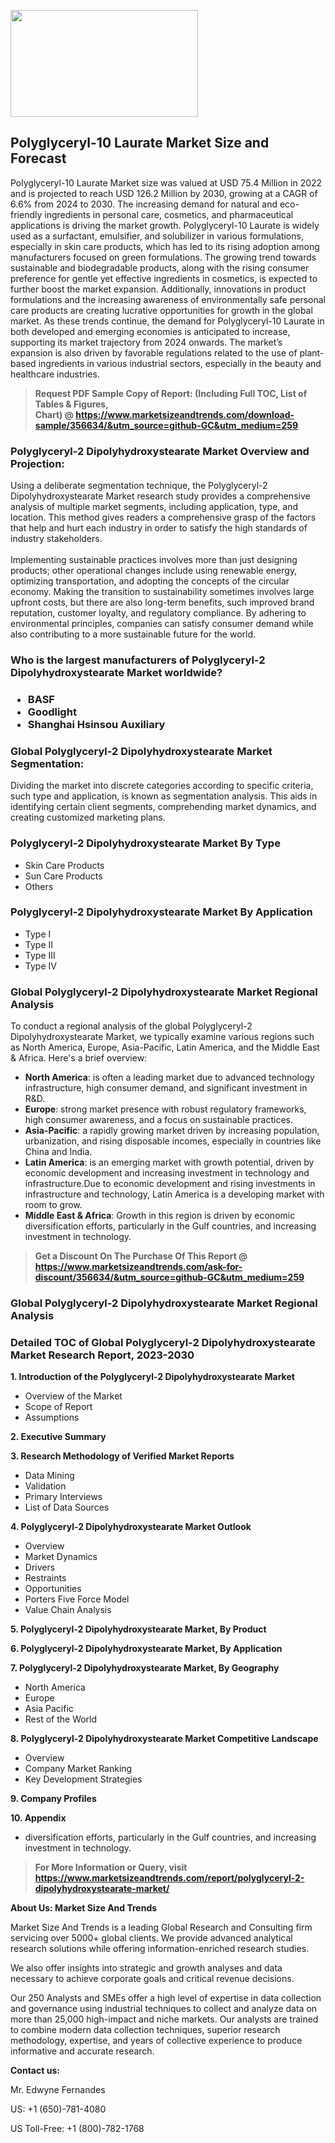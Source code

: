<p><img class="alignnone size-medium wp-image-20088" src="https://ffe5etoiles.com/wp-content/uploads/2024/12/MST1-300x171.png" alt="" width="300" height="171" /></p><h2>Polyglyceryl-10 Laurate Market Size and Forecast</h2><p>Polyglyceryl-10 Laurate Market size was valued at USD 75.4 Million in 2022 and is projected to reach USD 126.2 Million by 2030, growing at a CAGR of 6.6% from 2024 to 2030. The increasing demand for natural and eco-friendly ingredients in personal care, cosmetics, and pharmaceutical applications is driving the market growth. Polyglyceryl-10 Laurate is widely used as a surfactant, emulsifier, and solubilizer in various formulations, especially in skin care products, which has led to its rising adoption among manufacturers focused on green formulations. The growing trend towards sustainable and biodegradable products, along with the rising consumer preference for gentle yet effective ingredients in cosmetics, is expected to further boost the market expansion. Additionally, innovations in product formulations and the increasing awareness of environmentally safe personal care products are creating lucrative opportunities for growth in the global market. As these trends continue, the demand for Polyglyceryl-10 Laurate in both developed and emerging economies is anticipated to increase, supporting its market trajectory from 2024 onwards. The market’s expansion is also driven by favorable regulations related to the use of plant-based ingredients in various industrial sectors, especially in the beauty and healthcare industries.</p></p><blockquote id="" class=""><strong>Request PDF Sample Copy of Report: (Including Full TOC, List of Tables &amp; Figures, Chart)&nbsp;@&nbsp;<strong><a href="https://www.marketsizeandtrends.com/download-sample/356634/&utm_source=github-GC&utm_medium=259" target="_blank">https://www.marketsizeandtrends.com/download-sample/356634/&utm_source=github-GC&utm_medium=259</a></strong></strong></blockquote><h3 id="" class="">Polyglyceryl-2 Dipolyhydroxystearate Market&nbsp;Overview and Projection:</h3><p id="" class="">Using a deliberate segmentation technique, the Polyglyceryl-2 Dipolyhydroxystearate Market research study provides a comprehensive analysis of multiple market segments, including application, type, and location. This method gives readers a comprehensive grasp of the factors that help and hurt each industry in order to satisfy the high standards of industry stakeholders. <br /> <br />Implementing sustainable practices involves more than just designing products; other operational changes include using renewable energy, optimizing transportation, and adopting the concepts of the circular economy. Making the transition to sustainability sometimes involves large upfront costs, but there are also long-term benefits, such improved brand reputation, customer loyalty, and regulatory compliance. By adhering to environmental principles, companies can satisfy consumer demand while also contributing to a more sustainable future for the world.</p><h3 id="" class="">Who is the largest manufacturers of&nbsp;Polyglyceryl-2 Dipolyhydroxystearate Market worldwide?</h3><h3 class=""><p><ul><li>BASF </li><li> Goodlight </li><li> Shanghai Hsinsou Auxiliary</li></ul></p></h3><h3 id="" class="">Global&nbsp;Polyglyceryl-2 Dipolyhydroxystearate Market Segmentation:</h3><p id="" class="">Dividing the market into discrete categories according to specific criteria, such type and application, is known as segmentation analysis. This aids in identifying certain client segments, comprehending market dynamics, and creating customized marketing plans.</p><h3 id="" class="">Polyglyceryl-2 Dipolyhydroxystearate Market&nbsp;By Type</h3><p><p><ul><li>Skin Care Products</li><li> Sun Care Products</li><li> Others</p></li></ul></p></p><h3 id="" class="">Polyglyceryl-2 Dipolyhydroxystearate Market&nbsp;By Application</h3><p class=""><p><ul><li>Type I</li><li> Type II</li><li> Type III</li><li> Type IV</li></ul></p></p><h3 id="" class="">Global Polyglyceryl-2 Dipolyhydroxystearate Market Regional Analysis</h3><p id="" class="">To conduct a regional analysis of the global Polyglyceryl-2 Dipolyhydroxystearate Market, we typically examine various regions such as North America, Europe, Asia-Pacific, Latin America, and the Middle East &amp; Africa. Here's a brief overview:</p><ul><li><strong>North America</strong>: is often a leading market due to advanced technology infrastructure, high consumer demand, and significant investment in R&amp;D.</li><li><strong>Europe</strong>: strong market presence with robust regulatory frameworks, high consumer awareness, and a focus on sustainable practices.</li><li><strong>Asia-Pacific</strong>: a rapidly growing market driven by increasing population, urbanization, and rising disposable incomes, especially in countries like China and India.</li><li><strong>Latin America</strong>: is an emerging market with growth potential, driven by economic development and increasing investment in technology and infrastructure.Due to economic development and rising investments in infrastructure and technology, Latin America is a developing market with room to grow.</li><li><strong>Middle East &amp; Africa</strong>: Growth in this region is driven by economic diversification efforts, particularly in the Gulf countries, and increasing investment in technology.</li></ul><blockquote id="" class=""><strong>Get a Discount On The Purchase Of This Report @ <strong><a href="https://www.marketsizeandtrends.com/ask-for-discount/356634/&utm_source=github-GC&utm_medium=259" target="_blank">https://www.marketsizeandtrends.com/ask-for-discount/356634/&utm_source=github-GC&utm_medium=259</a></strong></strong></blockquote><h3 id="" class="">Global Polyglyceryl-2 Dipolyhydroxystearate Market Regional Analysis</h3><h3 id="" class="">Detailed TOC of Global Polyglyceryl-2 Dipolyhydroxystearate Market Research Report, 2023-2030</h3><p id="" class=""><strong>1. Introduction of the Polyglyceryl-2 Dipolyhydroxystearate Market</strong></p><ul><li>Overview of the Market</li><li>Scope of Report</li><li>Assumptions</li></ul><p id="" class=""><strong>2. Executive Summary</strong></p><p id="" class=""><strong>3. Research Methodology of Verified Market Reports</strong></p><ul><li>Data Mining</li><li>Validation</li><li>Primary Interviews</li><li>List of Data Sources</li></ul><p id="" class=""><strong>4. Polyglyceryl-2 Dipolyhydroxystearate Market Outlook</strong></p><ul><li>Overview</li><li>Market Dynamics</li><li>Drivers</li><li>Restraints</li><li>Opportunities</li><li>Porters Five Force Model</li><li>Value Chain Analysis</li></ul><p id="" class=""><strong>5. Polyglyceryl-2 Dipolyhydroxystearate Market, By Product</strong></p><p id="" class=""><strong>6. Polyglyceryl-2 Dipolyhydroxystearate Market, By Application</strong></p><p id="" class=""><strong>7. Polyglyceryl-2 Dipolyhydroxystearate Market, By Geography</strong></p><ul><li>North America</li><li>Europe</li><li>Asia Pacific</li><li>Rest of the World</li></ul><p id="" class=""><strong>8. Polyglyceryl-2 Dipolyhydroxystearate Market Competitive Landscape</strong></p><ul><li>Overview</li><li>Company Market Ranking</li><li>Key Development Strategies</li></ul><p id="" class=""><strong>9. Company Profiles</strong></p><p id="" class=""><strong>10. Appendix</strong></p><ul><li>diversification efforts, particularly in the Gulf countries, and increasing investment in technology.</li></ul><blockquote id="" class=""><strong>For More Information or Query, visit <strong><strong><a href="https://www.marketsizeandtrends.com/report/polyglyceryl-2-dipolyhydroxystearate-market/" target="_blank">https://www.marketsizeandtrends.com/report/polyglyceryl-2-dipolyhydroxystearate-market/</a></strong></strong></strong></blockquote><p id="" class=""><strong>About Us: Market Size And Trends</strong></p><p id="" class="">Market Size And Trends is a leading Global Research and Consulting firm servicing over 5000+ global clients. We provide advanced analytical research solutions while offering information-enriched research studies.</p><p id="" class="">We also offer insights into strategic and growth analyses and data necessary to achieve corporate goals and critical revenue decisions.</p><p id="" class="">Our 250 Analysts and SMEs offer a high level of expertise in data collection and governance using industrial techniques to collect and analyze data on more than 25,000 high-impact and niche markets. Our analysts are trained to combine modern data collection techniques, superior research methodology, expertise, and years of collective experience to produce informative and accurate research.</p><p id="" class=""><strong>Contact us:</strong></p><p id="" class="">Mr. Edwyne Fernandes</p><p id="" class="">US: +1 (650)-781-4080</p><p id="" class="">US Toll-Free: +1 (800)-782-1768</p>
